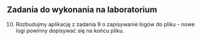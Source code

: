 ## Zadania do wykonania na laboratorium

10. Rozbudujmy aplikację z zadania 9 o zapisywanie logów do pliku - nowe logi powinny dopisywać się na końcu pliku.

